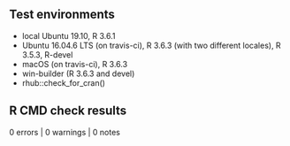 ## Test environments

* local Ubuntu 19.10, R 3.6.1
* Ubuntu 16.04.6 LTS (on travis-ci), R 3.6.3 (with two different locales), R 3.5.3,
  R-devel
* macOS (on travis-ci), R 3.6.3
* win-builder (R 3.6.3 and devel)
* rhub::check_for_cran()

## R CMD check results

0 errors | 0 warnings | 0 notes
